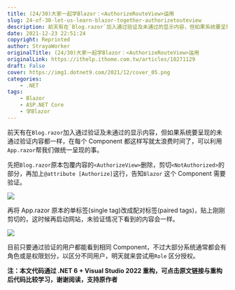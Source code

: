 ```yaml
---
title: (24/30)大家一起学Blazor：<AuthorizeRouteView>运用
slug: 24-of-30-let-us-learn-blazor-together-authorizetouteview
description: 前天有在`Blog.razor`加入通过验证及未通过的显示内容，但如果系统要呈现的未通过验证内容都一样，在每个Component 都这样写就太浪费时间了，可以利用`App.razor`帮我们做统一呈现的事。
date: 2021-12-23 22:51:24
copyright: Reprinted
author: StrayaWorker
originalTitle: (24/30)大家一起学Blazor：<AuthorizeRouteView>运用
originalLink: https://ithelp.ithome.com.tw/articles/10271129
draft: False
cover: https://img1.dotnet9.com/2021/12/cover_05.png
categories: 
    - .NET
tags: 
    - Blazor
    - ASP.NET Core
    - 学Blazor
---
```


前天有在`Blog.razor`加入通过验证及未通过的显示内容，但如果系统要呈现的未通过验证内容都一样，在每个 Component 都这样写就太浪费时间了，可以利用`App.razor`帮我们做统一呈现的事。

先把`Blog.razor`原本包覆内容的`<AuthorizeView>`删除，剪切`<NotAuthorized>`的部分，再加上`@attribute [Authorize]`这行，告知`Blazor` 这个 Component 需要验证。

![](https://img1.dotnet9.com/2021/12/3601.png)

再将 App.razor 原本的单标签(single tag)改成配对标签(paired tags)，贴上刚刚剪切的<NotAuthorized>，这时候再启动网站，未验证情况下看到的内容会一样。

![](https://img1.dotnet9.com/2021/12/3602.png)

目前只要通过验证的用户都能看到相同 Component，不过大部分系统通常都会有角色或是权限划分，以区分不同用户，明天就来尝试用`Role` 区分授权。

**注：本文代码通过 .NET 6 + Visual Studio 2022 重构，可点击原文链接与重构后代码比较学习，谢谢阅读，支持原作者**
